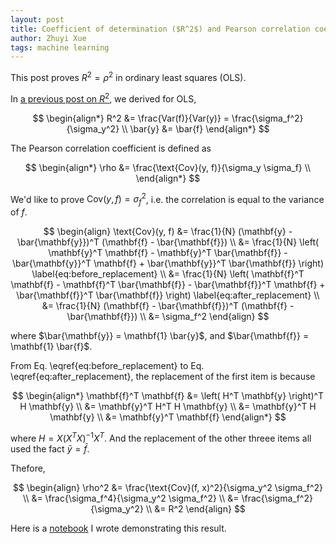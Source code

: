 ```yaml
---
layout: post
title: Coefficient of determination ($R^2$) and Pearson correlation coefficient ($\rho$) are equivalent in OLS
author: Zhuyi Xue
tags: machine learning
---
```


<script type="text/x-mathjax-config">
MathJax.Hub.Config({
  TeX: { equationNumbers: { autoNumber: "AMS" } }
});
</script>

This post proves $R^2 = \rho^2$ in ordinary least squares (OLS).

In [a previous post on
$R^2$](https://zyxue.github.io/2023/12/17/properties-of-r-squared-OLS.html), we
derived for OLS,

$$
\begin{align*}
R^2 &= \frac{Var(f)}{Var(y)} = \frac{\sigma_f^2}{\sigma_y^2} \\
\bar{y} &= \bar{f}
\end{align*}
$$

The Pearson correlation coefficient is defined as

$$
\begin{align*}
\rho
&= \frac{\text{Cov}(y, f)}{\sigma_y \sigma_f} \\
\end{align*}
$$

We'd like to prove $\text{Cov}(y, f) = \sigma_f^2$, i.e. the correlation is
equal to the variance of $f$.

$$
\begin{align}
\text{Cov}(y, f)
&= \frac{1}{N} (\mathbf{y} - \bar{\mathbf{y}})^T (\mathbf{f} - \bar{\mathbf{f}}) \\
&= \frac{1}{N} \left( \mathbf{y}^T \mathbf{f} - \mathbf{y}^T \bar{\mathbf{f}} - \bar{\mathbf{y}}^T \mathbf{f} + \bar{\mathbf{y}}^T \bar{\mathbf{f}} \right) \label{eq:before_replacement} \\
&= \frac{1}{N} \left( \mathbf{f}^T \mathbf{f} - \mathbf{f}^T \bar{\mathbf{f}} - \bar{\mathbf{f}}^T \mathbf{f} + \bar{\mathbf{f}}^T \bar{\mathbf{f}} \right) \label{eq:after_replacement} \\
&= \frac{1}{N} (\mathbf{f} - \bar{\mathbf{f}})^T (\mathbf{f} - \bar{\mathbf{f}}) \\
&= \sigma_f^2
\end{align}
$$

where $\bar{\mathbf{y}} = \mathbf{1} \bar{y}$, and $\bar{\mathbf{f}} = \mathbf{1} \bar{f}$.

From Eq. \eqref{eq:before_replacement} to Eq. \eqref{eq:after_replacement}, the
replacement of the first item is because

$$
\begin{align*}
\mathbf{f}^T \mathbf{f}
&= \left( H^T \mathbf{y} \right)^T H \mathbf{y} \\
&= \mathbf{y}^T H^T H \mathbf{y} \\
&= \mathbf{y}^T H \mathbf{y} \\
&= \mathbf{y}^T \mathbf{f}
\end{align*}
$$

where $H = X(X^T X)^{-1} X^T$. And the replacement of the other threee items all
used the fact $\bar{y} = \bar{f}$.

Thefore,

$$
\begin{align}
\rho^2
&= \frac{\text{Cov}(f, x)^2}{\sigma_y^2 \sigma_f^2} \\
&= \frac{\sigma_f^4}{\sigma_y^2 \sigma_f^2} \\
&= \frac{\sigma_f^2}{\sigma_y^2} \\
&= R^2
\end{align}
$$

Here is a [notebook](https://nbviewer.jupyter.org/github/zyxue/sutton-barto-rl-exercises/blob/master/stats/relationship-between-coefficient-of-determination-and-pearson-correlation-coefficient.ipynb) I wrote demonstrating this result.
